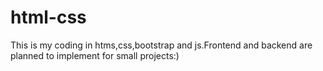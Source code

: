 # html-css
This is my coding in htms,css,bootstrap and js.Frontend and backend are planned to implement for small projects:)
